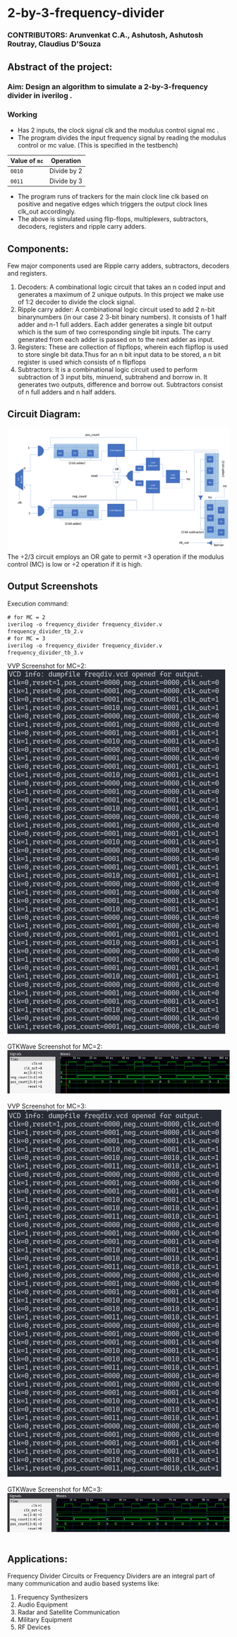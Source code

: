 # 2-by-3-frequency-divider
### CONTRIBUTORS: Arunvenkat C.A., Ashutosh, Ashutosh Routray, Claudius D'Souza
## Abstract of the project:
### Aim: Design an algorithm to simulate a 2-by-3-frequency divider in iverilog .
### Working
- Has 2 inputs, the clock signal clk and the modulus control signal mc .
- The program divides the input frequency signal by reading the modulus control or mc value. (This is specified in the testbench)

| Value of `mc` |   Operation   |
|---------------|---------------|
| `0010`        | Divide by 2   |
| `0011`        | Divide by 3   |

- The program runs of trackers for the main clock line clk based on positive and negative edges which triggers the output clock lines clk_out accordingly.
- The above is simulated using flip-flops, multiplexers, subtractors, decoders, registers and ripple carry adders.
## Components:
Few major components used are Ripple carry adders, subtractors, decoders and registers.
1. Decoders: A combinational logic circuit that takes an n coded input and generates a maximum of 2 unique outputs. In this project we make use of 1:2 decoder to divide the clock signal.
2. Ripple carry adder: A combinational logic circuit used to add 2 n-bit binarynumbers (in our case 2 3-bit binary numbers). It consists of 1 half adder and n-1 full adders. Each adder generates a single bit output which is the sum of two corresponding single bit inputs. The carry generated from each adder is passed on to the next adder as input.
3. Registers: These are collection of flipflops, wherein each flipflop is used to store single bit data.Thus for an n bit input data to be stored, a n bit register is used which consists of n flipflops
4. Subtractors: It is a combinational logic circuit used to perform subtraction of 3 input bits, minuend, subtrahend and borrow in. It generates two outputs, difference and borrow out. Subtractors consist of n full adders and n half adders.
## Circuit Diagram:
![Circuit Diagram](circuit_diagram.png)
The ÷2/3 circuit employs an OR gate to permit ÷3 operation if the modulus control (MC) is low or ÷2 operation if it is high.
## Output Screenshots
Execution command:
```
# for MC = 2
iverilog -o frequency_divider frequency_divider.v frequency_divider_tb_2.v
# for MC = 3
iverilog -o frequency_divider frequency_divider.v frequency_divider_tb_3.v
```
VVP Screenshot for MC=2:
<br>
![VVP 2](ss_mc_2.png)
<br><br>
GTKWave Screenshot for MC=2:
<br>
![GTK 2](gtk_mc_2.png)
<br><br>
VVP Screenshot for MC=3:
<br>
![VVP 3](ss_mc_3.png)
<br><br>
GTKWave Screenshot for MC=3:
<br>
![GTK 3](gtk_mc_3.png)
<br><br>
## Applications:
Frequency Divider Circuits or Frequency Dividers are an integral part of many communication and audio based systems like:
1. Frequency Synthesizers
2. Audio Equipment
3. Radar and Satellite Communication
4. Military Equipment
5. RF Devices

